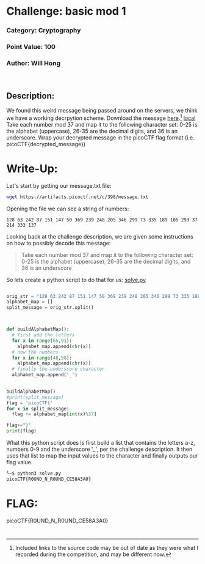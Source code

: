 # **Challenge:** basic mod 1


### **Category:** Cryptography
### **Point Value:** 100
### **Author:** Will Hong
<br>

## **Description:**
We found this weird message being passed around on the servers, we think we have a working decrpytion scheme. Download the message [here](https://artifacts.picoctf.net/c/398/message.txt).[^1] [local](./message.txt) Take each number mod 37 and map it to the following character set: 0-25 is the alphabet (uppercase), 26-35 are the decimal digits, and 36 is an underscore. Wrap your decrypted message in the picoCTF flag format (i.e. picoCTF{decrypted_message})

# **Write-Up:**
Let's start by getting our message.txt file:
```bash
wget https://artifacts.picoctf.net/c/398/message.txt
```
Opening the file we can see a string of numbers:
```
128 63 242 87 151 147 50 369 239 248 205 346 299 73 335 189 105 293 37 214 333 137 
```
Looking back at the challenge description, we are given some instructions on how to possibly decode this message:
> Take each number mod 37 and map it to the following character set: 0-25 is the alphabet (uppercase), 26-35 are the decimal digits, and 36 is an underscore


So lets create a python script to do that for us: [solve.py](./solve.py)
```python

orig_str = "128 63 242 87 151 147 50 369 239 248 205 346 299 73 335 189 105 293 37 214 333 137"
alphabet_map = []
split_message = orig_str.split()



def buildAlphabetMap():
  # first add the letters
  for x in range(65,91):
    alphabet_map.append(chr(x))
  # now the numbers
  for x in range(48,58):
    alphabet_map.append(chr(x))
  # finally the underscore character
  alphabet_map.append('_')
  

buildAlphabetMap()
#print(split_message)
flag = 'picoCTF{'
for x in split_message:
  flag += alphabet_map[int(x)%37]

flag+="}"  
print(flag)
```  
What this python script does is first build a list that contains the letters a-z, numbers 0-9 and the underscore '_', per the challenge description.  It then uses that list to map the input values to the character and finally outputs our flag value.

```bash
└─$ python3 solve.py
picoCTF{R0UND_N_R0UND_CE58A3A0}
```  


# **FLAG:**  
picoCTF{R0UND_N_R0UND_CE58A3A0}
#
[^1]: Included links to the source code may be out of date as they were what I recorded during the competition, and may be different now.